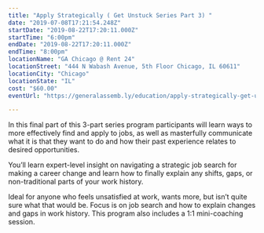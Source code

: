 ```yaml
---
title: "Apply Strategically ( Get Unstuck Series Part 3) "
date: "2019-07-08T17:21:54.248Z"
startDate: "2019-08-22T17:20:11.000Z"
startTime: "6:00pm"
endDate: "2019-08-22T17:20:11.000Z"
endTime: "8:00pm"
locationName: "GA Chicago @ Rent 24"
locationStreet: "444 N Wabash Avenue, 5th Floor Chicago, IL 60611"
locationCity: "Chicago"
locationState: "IL"
cost: "$60.00"
eventUrl: "https://generalassemb.ly/education/apply-strategically-get-unstuck-series-part-3/chicago/78462"

---
```


In this final part of this 3-part series program participants will learn ways to more effectively find and apply to jobs, as well as masterfully communicate what it is that they want to do and how their past experience relates to desired opportunities.

You’ll learn expert-level insight on navigating a strategic job search for making a career change and learn how to finally explain any shifts, gaps, or non-traditional parts of your work history.

Ideal for anyone who feels unsatisfied at work, wants more, but isn’t quite sure what that would be. Focus is on job search and how to explain changes and gaps in work history. This program also includes a 1:1 mini-coaching session.

